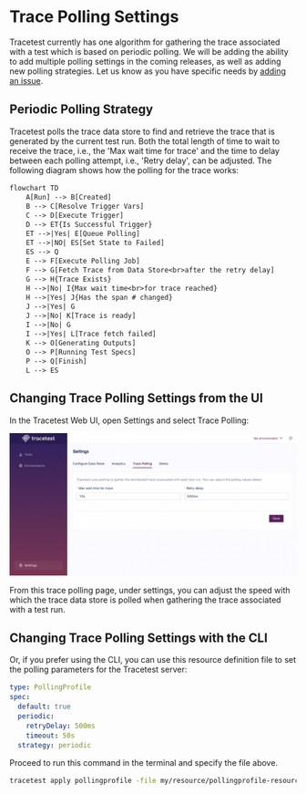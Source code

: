 # Trace Polling Settings

Tracetest currently has one algorithm for gathering the trace associated with a test which is based on periodic polling. We will be adding the ability to add multiple polling settings in the coming releases, as well as adding new polling strategies. Let us know as you have specific needs by [adding an issue](https://github.com/kubeshop/tracetest/issues/new/choose).

## Periodic Polling Strategy

Tracetest polls the trace data store to find and retrieve the trace that is generated by the current test run. Both the total length of time to wait to receive the trace, i.e., the 'Max wait time for trace' and the time to delay between each polling attempt, i.e., 'Retry delay', can be adjusted. The following diagram shows how the polling for the trace works:

```mermaid
flowchart TD
    A[Run] --> B[Created]
    B --> C[Resolve Trigger Vars]
    C --> D[Execute Trigger]
    D --> ET{Is Successful Trigger}
    ET -->|Yes| E[Queue Polling]
    ET -->|NO| ES[Set State to Failed]
    ES --> Q
    E --> F[Execute Polling Job]
    F --> G[Fetch Trace from Data Store<br>after the retry delay]
    G --> H{Trace Exists}
    H -->|No| I{Max wait time<br>for trace reached}
    H -->|Yes| J{Has the span # changed}
    J -->|Yes| G
    J -->|No| K[Trace is ready]
    I -->|No| G
    I -->|Yes| L[Trace fetch failed]
    K --> O[Generating Outputs]
    O --> P[Running Test Specs]
    P --> Q[Finish]
    L --> ES
```

## Changing Trace Polling Settings from the UI

In the Tracetest Web UI, open Settings and select Trace Polling:

![Demo Settings](./img/trace-polling-settings.png)

From this trace polling page, under settings, you can adjust the speed with which the trace data store is polled when gathering the trace associated with a test run.

## Changing Trace Polling Settings with the CLI

Or, if you prefer using the CLI, you can use this resource definition file to set the polling parameters for the Tracetest server:

```yaml
type: PollingProfile
spec:
  default: true
  periodic:
    retryDelay: 500ms
    timeout: 50s
  strategy: periodic
```

Proceed to run this command in the terminal and specify the file above.

```bash
tracetest apply pollingprofile -file my/resource/pollingprofile-resource.yaml
```
